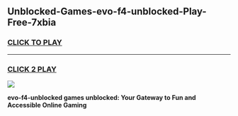 
## Unblocked-Games-evo-f4-unblocked-Play-Free-7xbia
<h3>
<a href="https://premium76.site?title=evo-f4-unblocked&ref=12A">CLICK TO PLAY</a></h3>
<hr>

<h3>
<a href="https://premium76.site?title=evo-f4-unblocked&ref=12A">CLICK 2 PLAY</a>
  
</h3>

<a href="https://premium76.site?title=evo-f4-unblocked&ref=12A"><img src="https://clearcache.store/games.png"></a>


**evo-f4-unblocked games unblocked: Your Gateway to Fun and Accessible Online Gaming**
